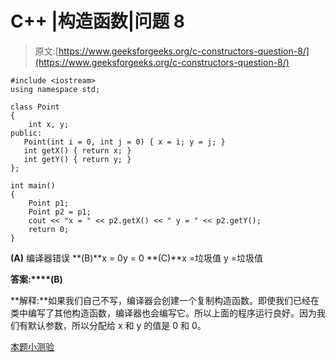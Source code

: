 # C++ |构造函数|问题 8

> 原文:[https://www.geeksforgeeks.org/c-constructors-question-8/](https://www.geeksforgeeks.org/c-constructors-question-8/)

```
#include <iostream>
using namespace std;

class Point
{
    int x, y;
public:
   Point(int i = 0, int j = 0) { x = i; y = j; }
   int getX() { return x; }
   int getY() { return y; }
};

int main()
{
    Point p1;
    Point p2 = p1;
    cout << "x = " << p2.getX() << " y = " << p2.getY();
    return 0;
}
```

**(A)** 编译器错误
**(B)**x = 0y = 0
**(C)**x =垃圾值 y =垃圾值

**答案:****(B)**

**解释:**如果我们自己不写，编译器会创建一个复制构造函数。即使我们已经在类中编写了其他构造函数，编译器也会编写它。所以上面的程序运行良好。因为我们有默认参数，所以分配给 x 和 y 的值是 0 和 0。

[本题小测验](https://www.geeksforgeeks.org/quiz-corner-gq/)